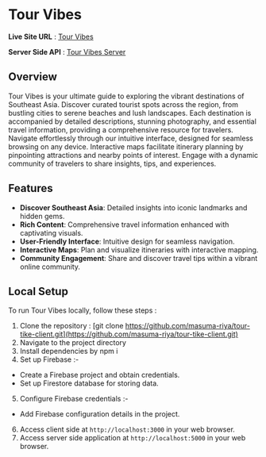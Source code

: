 # Tour Vibes

**Live Site URL** : [Tour Vibes](https://tour-vibes.web.app/)

**Server Side API** : [Tour Vibes Server](https://spots-server.vercel.app)

## Overview
Tour Vibes is your ultimate guide to exploring the vibrant destinations of Southeast Asia. Discover curated tourist spots across the region, from bustling cities to serene beaches and lush landscapes. Each destination is accompanied by detailed descriptions, stunning photography, and essential travel information, providing a comprehensive resource for travelers.
Navigate effortlessly through our intuitive interface, designed for seamless browsing on any device. Interactive maps facilitate itinerary planning by pinpointing attractions and nearby points of interest. Engage with a dynamic community of travelers to share insights, tips, and experiences.

## Features
- **Discover Southeast Asia**: Detailed insights into iconic landmarks and hidden gems.
- **Rich Content**: Comprehensive travel information enhanced with captivating visuals.
- **User-Friendly Interface**: Intuitive design for seamless navigation.
- **Interactive Maps**: Plan and visualize itineraries with interactive mapping.
- **Community Engagement**: Share and discover travel tips within a vibrant online community.

## Local Setup
To run Tour Vibes locally, follow these steps :

1. Clone the repository : [git clone https://github.com/masuma-riya/tour-tike-client.git](https://github.com/masuma-riya/tour-tike-client.git)
2. Navigate to the project directory
3. Install dependencies by npm i
4. Set up Firebase :-
- Create a Firebase project and obtain credentials.
- Set up Firestore database for storing data.

5. Configure Firebase credentials :-
- Add Firebase configuration details in the project.

6. Access client side at `http://localhost:3000` in your web browser.
7. Access server side application at `http://localhost:5000` in your web browser.

